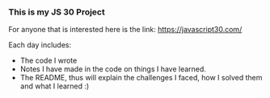 ### This is my JS 30 Project

For anyone that is interested here is the link: https://javascript30.com/

Each day includes:

- The code I wrote
- Notes I have made in the code on things I have learned.
- The README, thus will explain the challenges I faced, how I solved them and what I learned :)
